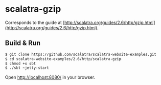 # scalatra-gzip #

Corresponds to the guide at [http://scalatra.org/guides/2.6/http/gzip.html](http://scalatra.org/guides/2.6/http/gzip.html).

## Build & Run ##

```sh
$ git clone https://github.com/scalatra/scalatra-website-examples.git
$ cd scalatra-website-examples/2.6/http/scalatra-gzip
$ chmod +x sbt
$ ./sbt ~jetty:start
```

Open [http://localhost:8080/](http://localhost:8080/) in your browser.
